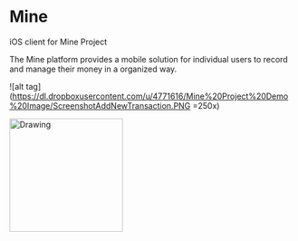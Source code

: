 Mine
====

iOS client for Mine Project

The Mine platform provides a mobile solution for individual users to record and manage their money in a organized way.

![alt tag](https://dl.dropboxusercontent.com/u/4771616/Mine%20Project%20Demo%20Image/ScreenshotAddNewTransaction.PNG =250x)


<img src="https://dl.dropboxusercontent.com/u/4771616/Mine%20Project%20Demo%20Image/ScreenshotAddNewTransaction.PNG" alt="Drawing" style="width: 200px;"/>
